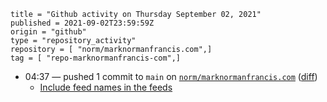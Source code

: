 ```
title = "Github activity on Thursday September 02, 2021"
published = 2021-09-02T23:59:59Z
origin = "github"
type = "repository_activity"
repository = [ "norm/marknormanfrancis.com",]
tag = [ "repo-marknormanfrancis-com",]
```

* 04:37 — pushed 1 commit to `main` on [`norm/marknormanfrancis.com`](https://github.com/norm/marknormanfrancis.com) ([diff](https://github.com/norm/marknormanfrancis.com/compare/6a0c0acdb885440ecb6f434bb6d9c53846669af7..86629bbcca77a6bb813e7d1cba524e3ce44fd251))
  * [Include feed names in the feeds](https://github.com/norm/marknormanfrancis.com/commit/86629bbcca77a6bb813e7d1cba524e3ce44fd251)
